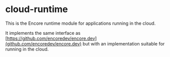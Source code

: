 # cloud-runtime

This is the Encore runtime module for applications running in the cloud.

It implements the same interface as [https://github.com/encoredev/encore.dev](github.com/encoredev/encore.dev)
but with an implementation suitable for running in the cloud.